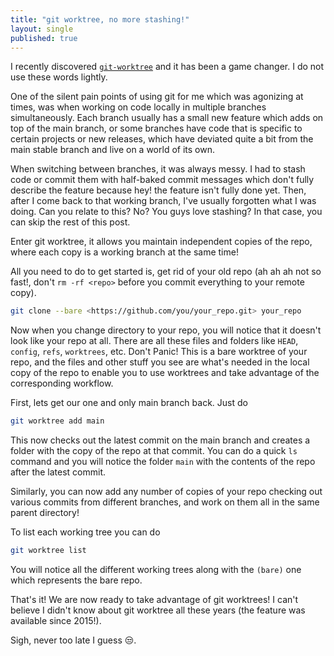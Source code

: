 ```yaml
---
title: "git worktree, no more stashing!"
layout: single
published: true
---
```

I recently discovered [`git-worktree`](https://git-scm.com/docs/git-worktree)
and it has been a game changer. I do not use these words lightly.

One of the silent pain points of using git for me which was agonizing at times, 
was when working on code locally in multiple branches simultaneously. 
Each branch usually has a small new feature which adds on top of the main branch, 
or some branches have code that is specific to certain projects or new releases, which have 
deviated quite a bit from the main stable branch and live on a world of its own.

When switching between branches, it was always messy. I had to stash code or 
commit them with half-baked commit messages which don't fully describe the feature 
because hey! the feature isn't fully done yet.
Then, after I come back to that working branch, I've usually forgotten what I was doing.
Can you relate to this? No? You guys love stashing? In that case, you can skip 
the rest of this post.

Enter git worktree, it allows you maintain independent copies of the repo, where
each copy is a working branch at the same time!

All you need to do to get started is, get rid of your old repo (ah ah ah not so fast!,
don't `rm -rf <repo>` before you commit everything to your remote copy).

```bash
git clone --bare <https://github.com/you/your_repo.git> your_repo
```

Now when you change directory to your repo, you will notice that it doesn't 
look like your repo at all. There are all these files and folders like `HEAD`, `config`,
`refs`, `worktrees`, etc. Don't Panic! This is a bare worktree of your repo, and the files and other
stuff you see are what's needed in the local copy of the repo to enable you to use worktrees
and take advantage of the corresponding workflow.

First, lets get our one and only main branch back. Just do

```bash
git worktree add main
```

This now checks out the latest commit on the main branch and creates a folder with 
the copy of the repo at that commit. You can do a quick `ls` command and you will
notice the folder `main` with the contents of the repo after the latest commit.

Similarly, you can now add any number of copies of your repo checking out various
commits from different branches, and work on them all in the same parent directory!

To list each working tree you can do

```bash
git worktree list
```

You will notice all the different working trees along with the `(bare)` one which
represents the bare repo.

That's it! We are now ready to take advantage of git worktrees! I can't believe 
I didn't know about git worktree all these years (the feature was available since 2015!).

Sigh, never too late I guess 😒.

